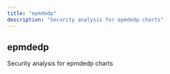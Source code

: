 ```yaml
---
title: "epmdedp"
description: "Security analysis for epmdedp charts"
---
```


## epmdedp

Security analysis for epmdedp charts

